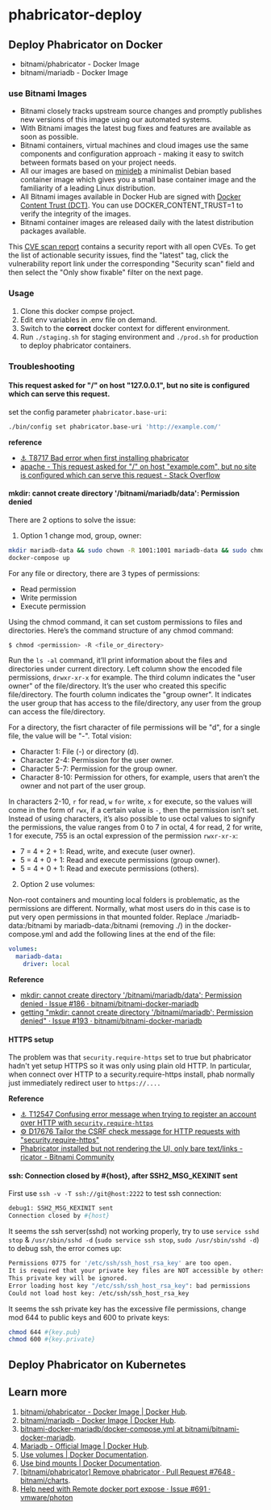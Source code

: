 # phabricator-deploy

## Deploy Phabricator on Docker

- bitnami/phabricator - Docker Image
- bitnami/mariadb - Docker Image

### use Bitnami Images

- Bitnami closely tracks upstream source changes and promptly publishes new versions of this image using our automated systems.
- With Bitnami images the latest bug fixes and features are available as soon as possible.
- Bitnami containers, virtual machines and cloud images use the same components and configuration approach - making it easy to switch between formats based on your project needs.
- All our images are based on [minideb](https://github.com/bitnami/minideb) a minimalist Debian based container image which gives you a small base container image and the familiarity of a leading Linux distribution.
- All Bitnami images available in Docker Hub are signed with [Docker Content Trust (DCT)](https://docs.docker.com/engine/security/trust/content_trust/). You can use DOCKER_CONTENT_TRUST=1 to verify the integrity of the images.
- Bitnami container images are released daily with the latest distribution packages available.

This [CVE scan report](https://quay.io/repository/bitnami/phabricator?tab=tags) contains a security report with all open CVEs. To get the list of actionable security issues, find the "latest" tag, click the vulnerability report link under the corresponding "Security scan" field and then select the "Only show fixable" filter on the next page.


### Usage

1. Clone this docker compse project.
1. Edit env variables in .env file on demand.
1. Switch to the **correct** docker context for different environment.
1. Run `./staging.sh` for staging environment and `./prod.sh` for production to deploy phabricator containers.

### Troubleshooting

#### This request asked for "/" on host "127.0.0.1", but no site is configured which can serve this request.

set the config parameter `phabricator.base-uri`:

```bash
./bin/config set phabricator.base-uri 'http://example.com/'
```

**reference**

- [⚓ T8717 Bad error when first installing phabricator](https://secure.phabricator.com/T8717)
- [apache - This request asked for "/" on host "example.com", but no site is configured which can serve this request - Stack Overflow](https://stackoverflow.com/questions/35628144/this-request-asked-for-on-host-example-com-but-no-site-is-configured-whic)


#### mkdir: cannot create directory '/bitnami/mariadb/data': Permission denied

There are 2 options to solve the issue:

1. Option 1 change mod, group, owner:

```bash
mkdir mariadb-data && sudo chown -R 1001:1001 mariadb-data && sudo chmod -R 775 mariadb-data
docker-compose up
```

For any file or directory, there are 3 types of permissions:

- Read permission
- Write permission
- Execute permission

Using the chmod command, it can set custom permissions to files and directories. Here’s the command structure of any chmod command:

```bash
$ chmod <permission> -R <file_or_directory>
```

Run the `ls -al` command, it’ll print information about the files and directories under current directory. Left column show the encoded file permissions, `drwxr-xr-x` for example. The third column indicates the "user owner" of the file/directory. It’s the user who created this specific file/directory. The fourth column indicates the "group owner". It indicates the user group that has access to the file/directory, any user from the group can access the file/directory.

For a directory, the fisrt character of file permissions will be "d", for a single file, the value will be "-". Total vision:

- Character 1: File (-) or directory (d).
- Character 2-4: Permission for the user owner.
- Character 5-7: Permission for the group owner.
- Character 8-10: Permission for others, for example, users that aren’t the owner and not part of the user group.

In characters 2-10, `r` for read, `w` `for` write, `x` for execute, so the values will come in the form of `rwx`, if a certain value is `-`, then the permission isn’t set. Instead of using characters, it’s also possible to use octal values to signify the permissions, the value ranges from 0 to 7 in octal, 4 for read, 2 for write, 1 for execute, 755 is an octal expression of the permission `rwxr-xr-x`:

- 7 = 4 + 2 + 1: Read, write, and execute (user owner).
- 5 = 4 + 0 + 1: Read and execute permissions (group owner).
- 5 = 4 + 0 + 1: Read and execute permissions (others).


2. Option 2 use volumes:

Non-root containers and mounting local folders is problematic, as the permissions are different. Normally, what most users do in this case is to put very open permissions in that mounted folder. Replace ./mariadb-data:/bitnami by mariadb-data:/bitnami (removing ./) in the docker-compose.yml and add the following lines at the end of the file:

```yaml
volumes:
  mariadb-data:
    driver: local
```

**Reference**

- [mkdir: cannot create directory '/bitnami/mariadb/data': Permission denied · Issue #186 · bitnami/bitnami-docker-mariadb](https://github.com/bitnami/bitnami-docker-mariadb/issues/186)
- [getting "mkdir: cannot create directory '/bitnami/mariadb': Permission denied" · Issue #193 · bitnami/bitnami-docker-mariadb](https://github.com/bitnami/bitnami-docker-mariadb/issues/193)


#### HTTPS setup

The problem was that `security.require-https` set to true but phabricator hadn't yet setup HTTPS so it was only using plain old HTTP. In particular, when connect over HTTP to a security.require-https install, phab normally just immediately redirect user to `https://....`

**Reference**

- [⚓ T12547 Confusing error message when trying to register an account over HTTP with `security.require-https`](https://secure.phabricator.com/T12547)
- [⚙ D17676 Tailor the CSRF check message for HTTP requests with "security.require-https"](https://secure.phabricator.com/D17676)
- [Phabricator installed but not rendering the UI, only bare text/links - ricator - Bitnami Community](https://community.bitnami.com/t/phabricator-installed-but-not-rendering-the-ui-only-bare-text-links/38827/3)

#### ssh: Connection closed by #{host}, after SSH2_MSG_KEXINIT sent 

First use `ssh -v -T ssh://git@host:2222` to test ssh connection:

```bash
debug1: SSH2_MSG_KEXINIT sent
Connection closed by #{host}
```

It seems the ssh server(sshd) not working properly, try to use `service sshd stop` & `/usr/sbin/sshd -d` (`sudo service ssh stop`, `sudo /usr/sbin/sshd -d`) to debug ssh, the error comes up:

```bash
Permissions 0775 for '/etc/ssh/ssh_host_rsa_key' are too open.
It is required that your private key files are NOT accessible by others.
This private key will be ignored.
Error loading host key "/etc/ssh/ssh_host_rsa_key": bad permissions
Could not load host key: /etc/ssh/ssh_host_rsa_key
```

It seems the ssh private key has the excessive file permissions, change mod 644 to public keys and 600 to private keys:

```bash
chmod 644 #{key.pub}
chmod 600 #{key.private}
```


## Deploy Phabricator on Kubernetes

## Learn more

1. [bitnami/phabricator - Docker Image | Docker Hub](https://hub.docker.com/r/bitnami/phabricator).
1. [bitnami/mariadb - Docker Image | Docker Hub](https://hub.docker.com/r/bitnami/mariadb).
1. [bitnami-docker-mariadb/docker-compose.yml at bitnami/bitnami-docker-mariadb](https://github.com/bitnami/bitnami-docker-mariadb/blob/a2657f6b427d5e38b0a4156aa6e7ea7f3b6d93b5/docker-compose.yml).
1. [Mariadb - Official Image | Docker Hub](https://hub.docker.com/_/mariadb).
1. [Use volumes | Docker Documentation](https://docs.docker.com/storage/volumes/).
1. [Use bind mounts | Docker Documentation](https://docs.docker.com/storage/bind-mounts/).
1. [[bitnami/phabricator] Remove phabricator · Pull Request #7648 · bitnami/charts](https://github.com/bitnami/charts/pull/7648).
1. [Help need with Remote docker port expose · Issue #691 · vmware/photon](https://github.com/vmware/photon/issues/691)